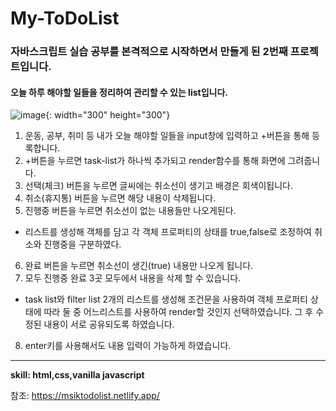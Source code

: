 # My-ToDoList
### 자바스크립트 실습 공부를 본격적으로 시작하면서 만들게 된 2번째 프로젝트입니다. 
#### 오늘 하루 해야할 일들을 정리하여 관리할 수 있는 list입니다.

![image](https://user-images.githubusercontent.com/98815511/159710821-cb2569f8-4555-49fc-9f1e-a6d40d18029b.png){: width="300" height="300"}


1. 운동, 공부, 취미 등 내가 오늘 해야할 일들을 input창에 입력하고 +버튼을 통해 등록합니다. 
2. +버튼을 누르면 task-list가 하나씩 추가되고 render함수를 통해 화면에 그려줍니다.
3. 선택(체크) 버튼을 누르면 글씨에는 취소선이 생기고 배경은 회색이됩니다.
4. 취소(휴지통) 버튼을 누르면 해당 내용이 삭제됩니다.
5. 진행중 버튼을 누르면 취소선이 없는 내용들만 나오게된다.
* 리스트를 생성해 객체를 담고 각 객체 프로퍼티의 상태를 true,false로 조정하여 취소와 진행중을 구분하였다.
6. 완료 버튼을 누르면 취소선이 생긴(true) 내용만 나오게 됩니다.
7. 모두 진행중 완료 3곳 모두에서 내용을 삭제 할 수 있습니다.
* task list와 filter list 2개의 리스트를 생성해 조건문을 사용하여 객체 프로퍼티 상태에 따라 
둘 중 어느리스트를 사용하여 render할 것인지 선택하였습니다. 그 후 수정된 내용이 서로 공유되도록
하였습니다.
8. enter키를 사용해서도 내용 입력이 가능하게 하였습니다.
___

**skill: html,css,vanilla javascript**

참조: https://msiktodolist.netlify.app/
